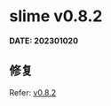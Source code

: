 # slime v0.8.2
**DATE: 202301020**

## 修复

Refer: [v0.8.2](https://github.com/slime-io/slime/releases/tag/v0.8.2)

